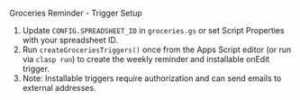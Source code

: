Groceries Reminder - Trigger Setup

1. Update `CONFIG.SPREADSHEET_ID` in `groceries.gs` or set Script Properties with your spreadsheet ID.
2. Run `createGroceriesTriggers()` once from the Apps Script editor (or run via `clasp run`) to create the weekly reminder and installable onEdit trigger.
3. Note: Installable triggers require authorization and can send emails to external addresses.
